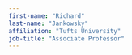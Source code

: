 ```yaml
---
first-name: "Richard"
last-name: "Jankowsky"
affiliation: "Tufts University"
job-title: "Associate Professor"
---
```

